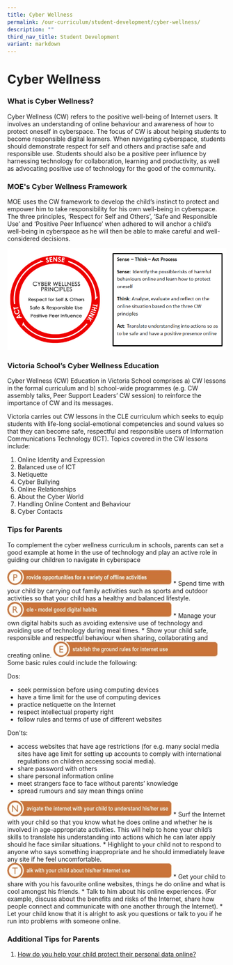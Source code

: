 ```yaml
---
title: Cyber Wellness
permalink: /our-curriculum/student-development/cyber-wellness/
description: ""
third_nav_title: Student Development
variant: markdown
---
```

# **Cyber Wellness**

### What is Cyber Wellness?

Cyber Wellness (CW) refers to the positive well-being of Internet users. It involves an understanding of online behaviour and awareness of how to protect oneself in cyberspace. The focus of CW is about helping students to become responsible digital learners. When navigating cyberspace, students should demonstrate respect for self and others and practise safe and responsible use. Students should also be a positive peer influence by harnessing technology for collaboration, learning and productivity, as well as advocating positive use of technology for the good of the community.

### MOE's Cyber Wellness Framework

MOE uses the CW framework to develop the child’s instinct to protect and empower him to take responsibility for his own well-being in cyberspace. The three principles, ‘Respect for Self and Others’, ‘Safe and Responsible Use’ and ‘Positive Peer Influence’ when adhered to will anchor a child’s well-being in cyberspace as he will then be able to make careful and well-considered decisions.

![](/images/Cyber-Wellness-Principles.png)

### Victoria School’s Cyber Wellness Education

Cyber Wellness (CW) Education in Victoria School comprises a) CW lessons in the formal curriculum and b) school-wide programmes (e.g. CW assembly talks, Peer Support Leaders’ CW session) to reinforce the importance of CW and its messages.

Victoria carries out CW lessons in the CLE curriculum which seeks to equip students with life-long social-emotional competencies and sound values so that they can become safe, respectful and responsible users of Information Communications Technology (ICT). Topics covered in the CW lessons include:

1.  Online Identity and Expression
2.  Balanced use of ICT
3.  Netiquette
4.  Cyber Bullying
5.  Online Relationships
6.  About the Cyber World
7.  Handling Online Content and Behaviour
8.  Cyber Contacts


### Tips for Parents

To complement the cyber wellness curriculum in schools, parents can set a good example at home in the use of technology and play an active role in guiding our children to navigate in cyberspace


<img src="/images/P-1.jpg" style="width:75%">
*   Spend time with your child by carrying out family activities such as sports and outdoor activities so that your child has a healthy and balanced lifestyle.

<img src="/images/R-1.jpg" style="width:75%">
*   Manage your own digital habits such as avoiding extensive use of technology and avoiding use of technology during meal times.
*   Show your child safe, responsible and respectful behaviour when sharing, collaborating and creating online.

<img src="/images/E-1.jpg" style="width:75%">
Some basic rules could include the following:

Dos:

*   seek permission before using computing devices
*   have a time limit for the use of computing devices
*   practice netiquette on the Internet
*   respect intellectual property right
*   follow rules and terms of use of different websites

Don'ts:

*   access websites that have age restrictions (for e.g. many social media sites have age limit for setting up accounts to comply with international regulations on children accessing social media).
*   share password with others
*   share personal information online
*   meet strangers face to face without parents’ knowledge
*   spread rumours and say mean things online

<img src="/images/N-1.jpg" style="width:75%">
*   Surf the Internet with your child so that you know what he does online and whether he is involved in age-appropriate activities. This will help to hone your child’s skills to translate his understanding into actions which he can later apply should he face similar situations.
*   Highlight to your child not to respond to anyone who says something inappropriate and he should immediately leave any site if he feel uncomfortable.

<img src="/images/T-1.jpg" style="width:75%">
*   Get your child to share with you his favourite online websites, things he do online and what is cool amongst his friends.
*   Talk to him about his online experiences. (For example, discuss about the benefits and risks of the Internet, share how people connect and communicate with one another through the Internet).
*   Let your child know that it is alright to ask you questions or talk to you if he run into problems with someone online.

### Additional Tips for Parents

1.  [How do you help your child protect their personal data online?](/files/3B-2018-Connect-T4-Parents-Tip-Sheet.pdf)